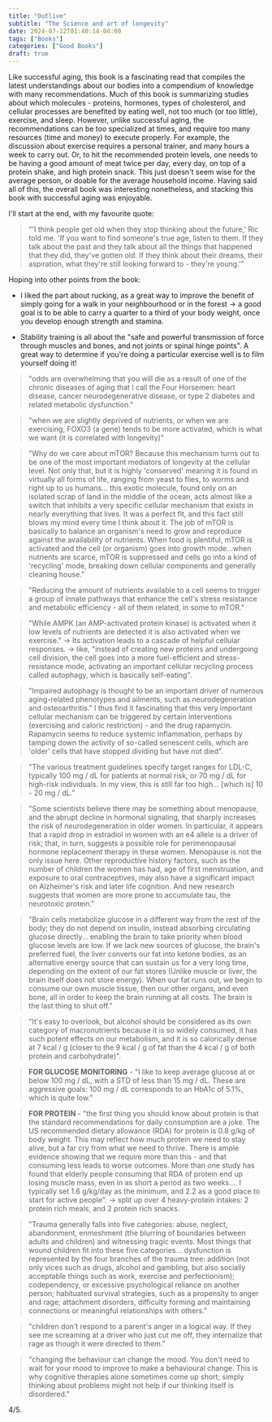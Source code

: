 ```yaml
---
title: "Outlive"
subtitle: "The Science and art of longevity"
date: 2024-07-12T01:40:14-04:00
tags: ["Books"]
categories: ["Good Books"]
draft: true
---
```


Like successful aging, this book is a fascinating read that compiles the latest understandings about our bodies into a compendium of knowledge with many recommendations. Much of this book is summarizing studies about which molecules - proteins, hormones, types of cholesterol, and cellular processes are benefited by eating well, not too much (or too little), exercise, and sleep. However, unlike successful aging, the recommendations can be too specialized at times, and require too many resources (time and money) to execute properly. For example, the discussion about exercise requires a personal trainer, and many hours a week to carry out. Or, to hit the recommended protein levels, one needs to be having a good amount of meat twice per day, every day, on top of a protein shake, and high protein snack. This just doesn't seem wise for the average person, or doable for the average household income. Having said all of this, the overall book was interesting nonetheless, and stacking this book with successful aging was enjoyable.

I'll start at the end, with my favourite quote:

> "'I think people get old when they stop thinking about the future,' Ric told me. 'If you want to find someone's true age, listen to them. If they talk about the past and they talk about all the things that happened that they did, they've gotten old. If they think about their dreams, their aspiration, what they're still looking forward to - they're young.'"


Hoping into other points from the book:

* I liked the part about rucking, as a great way to improve the benefit of simply going for a walk in your neighbourhood or in the forest -> a good goal is to be able to carry a quarter to a third of your body weight, once you develop enough strength and stamina.

* Stability training is all about the "safe and powerful transmission of force through muscles and bones, and not joints or spinal hinge points". A great way to determine if you're doing a particular exercise well is to film yourself doing it! 

> "odds are overwhelming that you will die as a result of one of the chronic diseases of aging that I call the Four Horsemen: heart disease, cancer neurodegenerative disease, or type 2 diabetes and related metabolic dysfunction."

> "when we are slightly deprived of nutrients, or when we are exercising, FOXO3 (a gene) tends to be more activated, which is what we want (it is correlated with longevity)"

> "Why do we care about mTOR? Because this mechanism turns out to be one of the most important mediators of longevity at the cellular level. Not only that, but it is highly 'conserved' meaning it is found in virtually all forms of life, ranging from yeast to flies, to worms and right up to us humans... this exotic molecule, found only on an isolated scrap of land in the middle of the ocean, acts almost like a switch that inhibits a very specific cellular mechanism that exists in nearly everything that lives. It was a perfect fit, and this fact still blows my mind every time I think about it. The job of mTOR is basically to balance an organism's need to grow and reproduce against the availability of nutrients. When food is plentiful, mTOR is activated and the cell (or organism) goes into growth mode...when nutrients are scarce, mTOR is suppressed and cells go into a kind of 'recycling' mode, breaking down cellular components and generally cleaning house."

> "Reducing the amount of nutrients available to a cell seems to trigger a group of innate pathways that enhance the cell's stress resistance and metabolic efficiency - all of them related, in some to mTOR."

> "While AMPK (an AMP-activated protein kinase) is activated when it low levels of nutrients are detected it is also activated when we exercise." -> Its activation leads to a cascade of helpful cellular responses. -> like, "instead of creating new proteins and undergoing cell division, the cell goes into a more fuel-efficient and stress-resistance mode, activating an important cellular recycling process called autophagy, which is basically self-eating".

> "Impaired autophagy is thought to be an important driver of numerous aging-related phenotypes and ailments, such as neurodegeneration and osteoarthritis." I thus find it fascinating that this very important cellular mechanism can be triggered by certain interventions (exercising and caloric restriction) - and the drug rapamycin. Rapamycin seems to reduce systemic inflammation, perhaps by tamping down the activity of so-called senescent cells, which are 'older' cells that have stopped dividing but have not died".

> "The various treatment guidelines specify target ranges for LDL-C, typically 100 mg / dL for patients at normal risk, or 70 mg / dL for high-risk individuals. In my view, this is still far too high... [which is] 10 - 20 mg / dL."

> "Some scientists believe there may be something about menopause, and the abrupt decline in hormonal signaling, that sharply increases the risk of neurodegeneration in older women. In particular, it appears that a rapid drop in estradiol in women with an e4 allele is a driver of risk; that, in turn, suggests a possible role for perimenopausal hormone replacement therapy in these women. Menopause is not the only issue here. Other reproductive history factors, such as the number of children the women has had, age of first menstruation, and exposure to oral contraceptives, may also have a significant impact on Alzheimer's risk and later life cognition. And new research suggests that women are more prone to accumulate tau, the neurotoxic protein."

> "Brain cells metabolize glucose in a different way from the rest of the body; they do not depend on insulin, instead absorbing circulating glucose directly... enabling the brain to take priority when blood glucose levels are low. If we lack new sources of glucose, the brain's preferred fuel, the liver converts our fat into ketone bodies, as an alternative energy source that can sustain us for a very long time, depending on the extent of our fat stores (Unlike muscle or liver, the brain itself does not store energy). When our fat runs out, we begin to consume our own muscle tissue, then our other organs, and even bone, all in order to keep the brain running at all costs. The brain is the last thing to shut off."

> "It's easy to overlook, but alcohol should be considered as its own category of macronutrients because it is so widely consumed, it has such potent effects on our metabolism, and it is so calorically dense at 7 kcal / g (closer to the 9 kcal / g of fat than the 4 kcal / g of both protein and carbohydrate)".

> **FOR GLUCOSE MONITORING** - "I like to keep average glucose at or below 100 mg / dL, with a STD of less than 15 mg / dL. These are aggressive goals: 100 mg / dL corresponds to an HbA1c of 5.1%, which is quite low."

> **FOR PROTEIN** - "the first thing you should know about protein is that the standard recommendations for daily consumption are a joke. The US recommended dietary allowance (RDA) for protein is 0.8 g/kg of body weight. This may reflect how much protein we need to stay alive, but a far cry from what we need to thrive. There is ample evidence showing that we require more than this - and that consuming less leads to worse outcomes. More than one study has found that elderly people consuming that RDA of protein end up losing muscle mass, even in as short a period as two weeks.... I typically set 1.6 g/kg/day as the minimum, and 2.2 as a good place to start for active people". -> split up over 4 heavy-protein intakes: 2 protein rich meals, and 2 protein rich snacks.

> "Trauma generally falls into five categories: abuse, neglect, abandonment, enmeshment (the blurring of boundaries between adults and children) and witnessing tragic events. Most things that wound children fit into these five categories... dysfunction is represented by the four branches of the trauma tree: addition (not only vices such as drugs, alcohol and gambling, but also socially acceptable things such as work, exercise and perfectionism); codependency, or excessive psychological reliance on another person; habituated survival strategies, such as a propensity to anger and rage; attachment disorders, difficulty forming and maintaining connections or meaningful relationships with others."

> "children don't respond to a parent's anger in a logical way. If they see me screaming at a driver who just cut me off, they internalize that rage as though it were directed to them."

> "changing the behaviour can change the mood. You don't need to wait for your mood to improve to make a behavioural change. This is why cognitive therapies alone sometimes come up short; simply thinking about problems might not help if our thinking itself is disordered."


4/5.
